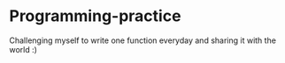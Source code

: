 # Programming-practice
Challenging myself to write one function everyday and sharing it with the world :)
